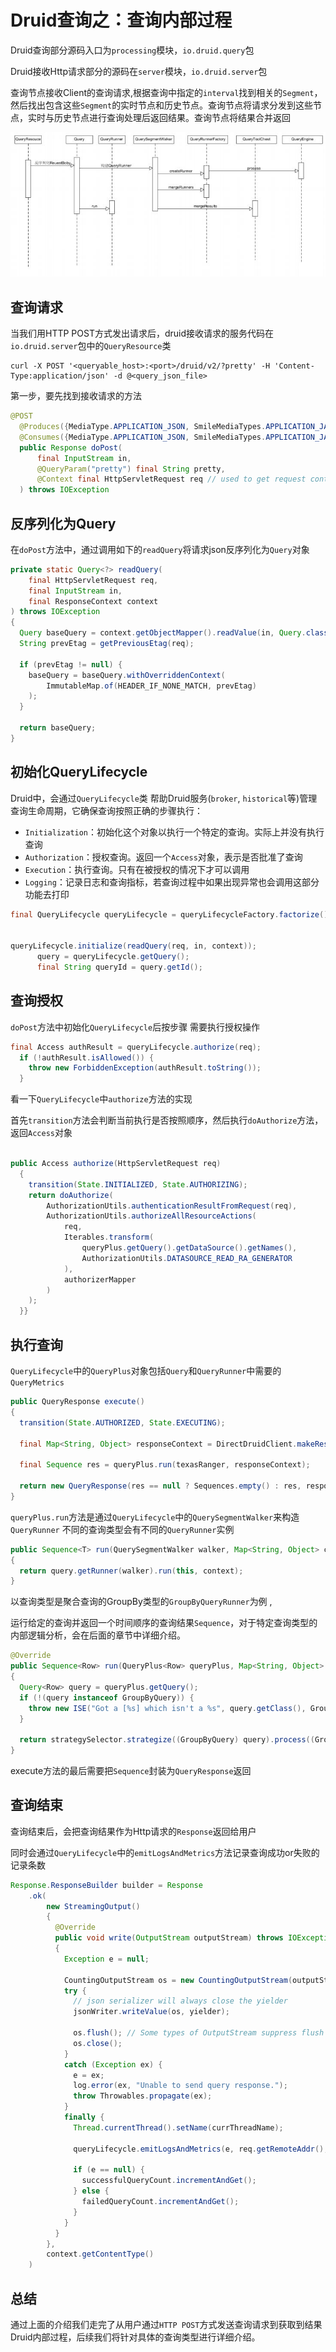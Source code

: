 # Druid查询之：查询内部过程

Druid查询部分源码入口为`processing`模块，`io.druid.query`包

Druid接收Http请求部分的源码在`server`模块，`io.druid.server`包

查询节点接收Client的查询请求,根据查询中指定的`interval`找到相关的`Segment`，然后找出包含这些`Segment`的实时节点和历史节点。查询节点将请求分发到这些节点，实时与历史节点进行查询处理后返回结果。查询节点将结果合并返回

![](./query-01.jpg)

## 查询请求

当我们用HTTP POST方式发出请求后，druid接收请求的服务代码在`io.druid.server`包中的`QueryResource`类

```
curl -X POST '<queryable_host>:<port>/druid/v2/?pretty' -H 'Content-Type:application/json' -d @<query_json_file>
```
第一步，要先找到接收请求的方法

```java
@POST
  @Produces({MediaType.APPLICATION_JSON, SmileMediaTypes.APPLICATION_JACKSON_SMILE})
  @Consumes({MediaType.APPLICATION_JSON, SmileMediaTypes.APPLICATION_JACKSON_SMILE, APPLICATION_SMILE})
  public Response doPost(
      final InputStream in,
      @QueryParam("pretty") final String pretty,
      @Context final HttpServletRequest req // used to get request content-type, remote address and auth-related headers
  ) throws IOException
```
## 反序列化为Query
在`doPost`方法中，通过调用如下的`readQuery`将请求json反序列化为`Query`对象

```java
private static Query<?> readQuery(
    final HttpServletRequest req,
    final InputStream in,
    final ResponseContext context
) throws IOException
{
  Query baseQuery = context.getObjectMapper().readValue(in, Query.class);
  String prevEtag = getPreviousEtag(req);

  if (prevEtag != null) {
    baseQuery = baseQuery.withOverriddenContext(
        ImmutableMap.of(HEADER_IF_NONE_MATCH, prevEtag)
    );
  }

  return baseQuery;
}
```
## 初始化QueryLifecycle
Druid中，会通过`QueryLifecycle`类 帮助Druid服务(`broker`, `historical`等)管理查询生命周期，它确保查询按照正确的步骤执行：
* `Initialization`：初始化这个对象以执行一个特定的查询。实际上并没有执行查询
* `Authorization`：授权查询。返回一个`Access`对象，表示是否批准了查询
* `Execution`：执行查询。只有在被授权的情况下才可以调用
* `Logging`：记录日志和查询指标，若查询过程中如果出现异常也会调用这部分功能去打印

```java
final QueryLifecycle queryLifecycle = queryLifecycleFactory.factorize();


queryLifecycle.initialize(readQuery(req, in, context));
      query = queryLifecycle.getQuery();
      final String queryId = query.getId();
```

## 查询授权

`doPost`方法中初始化`QueryLifecycle`后按步骤 需要执行授权操作
```java
final Access authResult = queryLifecycle.authorize(req);
  if (!authResult.isAllowed()) {
    throw new ForbiddenException(authResult.toString());
  }
```
看一下`QueryLifecycle`中`authorize`方法的实现

首先`transition`方法会判断当前执行是否按照顺序，然后执行`doAuthorize`方法，返回`Access`对象
```java

public Access authorize(HttpServletRequest req)
  {
    transition(State.INITIALIZED, State.AUTHORIZING);
    return doAuthorize(
        AuthorizationUtils.authenticationResultFromRequest(req),
        AuthorizationUtils.authorizeAllResourceActions(
            req,
            Iterables.transform(
                queryPlus.getQuery().getDataSource().getNames(),
                AuthorizationUtils.DATASOURCE_READ_RA_GENERATOR
            ),
            authorizerMapper
        )
    );
  }}
```
## 执行查询



`QueryLifecycle`中的`QueryPlus`对象包括`Query`和`QueryRunner`中需要的`QueryMetrics`

```java
public QueryResponse execute()
{
  transition(State.AUTHORIZED, State.EXECUTING);

  final Map<String, Object> responseContext = DirectDruidClient.makeResponseContextForQuery();

  final Sequence res = queryPlus.run(texasRanger, responseContext);

  return new QueryResponse(res == null ? Sequences.empty() : res, responseContext);
}
```

`queryPlus.run`方法是通过`QueryLifecycle`中的`QuerySegmentWalker`来构造`QueryRunner` 不同的查询类型会有不同的`QueryRunner`实例



```java
public Sequence<T> run(QuerySegmentWalker walker, Map<String, Object> context)
{
  return query.getRunner(walker).run(this, context);
}
```

以查询类型是聚合查询的GroupBy类型的`GroupByQueryRunner`为例 ,

运行给定的查询并返回一个时间顺序的查询结果`Sequence`，对于特定查询类型的内部逻辑分析，会在后面的章节中详细介绍。
```java
@Override
public Sequence<Row> run(QueryPlus<Row> queryPlus, Map<String, Object> responseContext)
{
  Query<Row> query = queryPlus.getQuery();
  if (!(query instanceof GroupByQuery)) {
    throw new ISE("Got a [%s] which isn't a %s", query.getClass(), GroupByQuery.class);
  }

  return strategySelector.strategize((GroupByQuery) query).process((GroupByQuery) query, adapter);
}
```
execute方法的最后需要把`Sequence`封装为`QueryResponse`返回

## 查询结束

查询结束后，会把查询结果作为Http请求的`Response`返回给用户

同时会通过`QueryLifecycle`中的`emitLogsAndMetrics`方法记录查询成功or失败的记录条数

```java
Response.ResponseBuilder builder = Response
    .ok(
        new StreamingOutput()
        {
          @Override
          public void write(OutputStream outputStream) throws IOException, WebApplicationException
          {
            Exception e = null;

            CountingOutputStream os = new CountingOutputStream(outputStream);
            try {
              // json serializer will always close the yielder
              jsonWriter.writeValue(os, yielder);

              os.flush(); // Some types of OutputStream suppress flush errors in the .close() method.
              os.close();
            }
            catch (Exception ex) {
              e = ex;
              log.error(ex, "Unable to send query response.");
              throw Throwables.propagate(ex);
            }
            finally {
              Thread.currentThread().setName(currThreadName);

              queryLifecycle.emitLogsAndMetrics(e, req.getRemoteAddr(), os.getCount());

              if (e == null) {
                successfulQueryCount.incrementAndGet();
              } else {
                failedQueryCount.incrementAndGet();
              }
            }
          }
        },
        context.getContentType()
    )
```
## 总结
通过上面的介绍我们走完了从用户通过`HTTP POST`方式发送查询请求到获取到结果 Druid内部过程，后续我们将针对具体的查询类型进行详细介绍。
